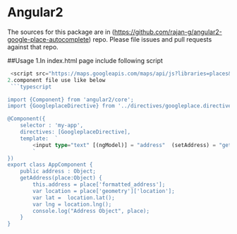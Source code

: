 Angular2
=========

The sources for this package are in (https://github.com/rajan-g/angular2-google-place-autocomplete) repo. Please file issues and pull requests against that repo.

##Usage
1.In index.html page include following script 
```typescript
 <script src="https://maps.googleapis.com/maps/api/js?libraries=places&sensor=false"></script>
2.component file use like below
 ```typescript

import {Component} from 'angular2/core';
import {GoogleplaceDirective} from '../directives/googleplace.directive';

@Component({
    selector : 'my-app',
    directives: [GoogleplaceDirective],
    template:  `
        <input type="text" [(ngModel)] = "address"  (setAddress) = "getAddress($event)" googleplace/>
        `    
})
export class AppComponent {
    public address : Object;
    getAddress(place:Object) {       
        this.address = place['formatted_address'];
        var location = place['geometry']['location'];
        var lat =  location.lat();
        var lng = location.lng();
        console.log("Address Object", place);
    }
}